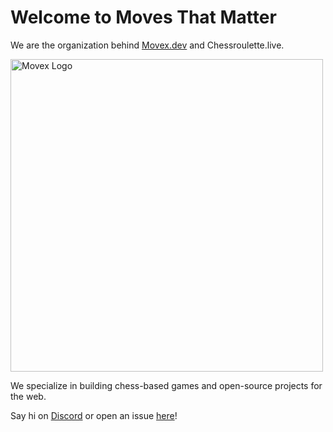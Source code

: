 # Welcome to Moves That Matter

We are the organization behind [Movex.dev](https://www.movex.dev/) and Chessroulette.live. 

<a href="https://github.com/movesthatmatter/movex">
  <picture width="500">
    <source media="(prefers-color-scheme: dark)" srcset="https://user-images.githubusercontent.com/2099521/242976583-54e2af34-47d1-4152-8d11-ee79c73e2439.png" width="500">
    <img alt="Movex Logo" src="https://user-images.githubusercontent.com/2099521/242975504-a6faa334-a6b3-44b4-bf40-6ffcd27d9c08.png" width="500">
  </picture>
</a>

We specialize in building chess-based games and open-source projects for the web.

Say hi on [Discord](https://discord.gg/N8k447EmBh) or open an issue [here](https://github.com/movesthatmatter/.github/issues)!
